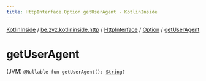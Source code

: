 ```yaml
---
title: HttpInterface.Option.getUserAgent - KotlinInside
---
```


[KotlinInside](../../../index.html) / [be.zvz.kotlininside.http](../../index.html) / [HttpInterface](../index.html) / [Option](index.html) / [getUserAgent](./get-user-agent.html)

# getUserAgent

(JVM) `@Nullable fun getUserAgent(): `[`String`](https://kotlinlang.org/api/latest/jvm/stdlib/kotlin/-string/index.html)`?`